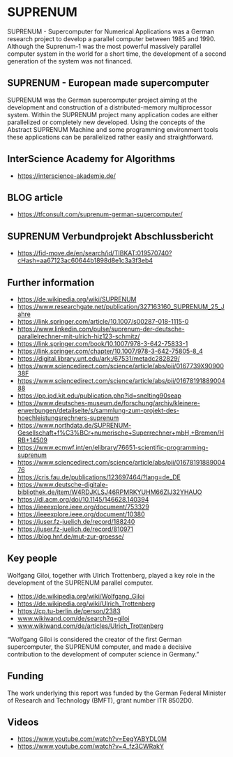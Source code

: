 # SUPRENUM
SUPRENUM - Supercomputer for Numerical Applications was a German research project to develop a parallel computer between 1985 and 1990. Although the Suprenum-1 was the most powerful massively parallel computer system in the world for a short time, the development of a second generation of the system was not financed.

## SUPRENUM - European made supercomputer
SUPRENUM was the German supercomputer project aiming at the development and construction of a distributed-memory multiprocessor system. Within the SUPRENUM project many application codes are either parallelized or completely new developed. Using the concepts of the Abstract SUPRENUM Machine and some programming environment tools these applications can be parallelized rather easily and straightforward.

## InterScience Academy for Algorithms 
- https://interscience-akademie.de/

## BLOG article
- https://tfconsult.com/suprenum-german-supercomputer/

## SUPRENUM Verbundprojekt Abschlussbericht
- https://fid-move.de/en/search/id/TIBKAT:019570740?cHash=aa67123ac60644b1898d8e1c3a3f3eb4

## Further information
- https://de.wikipedia.org/wiki/SUPRENUM
- https://www.researchgate.net/publication/327163160_SUPRENUM_25_Jahre
- https://link.springer.com/article/10.1007/s00287-018-1115-0
- https://www.linkedin.com/pulse/suprenum-der-deutsche-parallelrechner-mit-ulrich-hiz123-schmitz/
- https://link.springer.com/book/10.1007/978-3-642-75833-1
- https://link.springer.com/chapter/10.1007/978-3-642-75805-8_4
- https://digital.library.unt.edu/ark:/67531/metadc282829/
- https://www.sciencedirect.com/science/article/abs/pii/0167739X9090038F
- https://www.sciencedirect.com/science/article/abs/pii/0167819188900488
- https://pp.ipd.kit.edu/publication.php?id=snelting90seap
- https://www.deutsches-museum.de/forschung/archiv/kleinere-erwerbungen/detailseite/s/sammlung-zum-projekt-des-hoechleistungsrechners-suprenum
- https://www.northdata.de/SUPRENUM-Gesellschaft+f%C3%BCr+numerische+Superrechner+mbH,+Bremen/HRB+14509
- https://www.ecmwf.int/en/elibrary/76651-scientific-programming-suprenum
- https://www.sciencedirect.com/science/article/abs/pii/0167819188900476
- https://cris.fau.de/publications/123697464/?lang=de_DE
- https://www.deutsche-digitale-bibliothek.de/item/W4RDJKLSJ46RPMRKYUHM66ZIJ32YHAUO
- https://dl.acm.org/doi/10.1145/146628.140394
- https://ieeexplore.ieee.org/document/753329
- https://ieeexplore.ieee.org/document/10380
- https://juser.fz-juelich.de/record/188240
- https://juser.fz-juelich.de/record/810971
- https://blog.hnf.de/mut-zur-groesse/

## Key people
Wolfgang Giloi, together with Ulrich Trottenberg, played a key role in the development of the SUPRENUM parallel computer.
- https://de.wikipedia.org/wiki/Wolfgang_Giloi
- https://de.wikipedia.org/wiki/Ulrich_Trottenberg
- https://cp.tu-berlin.de/person/2383
- www.wikiwand.com/de/search?q=giloi
- www.wikiwand.com/de/articles/Ulrich_Trottenberg

“Wolfgang Giloi is considered the creator of the first German supercomputer, the SUPRENUM computer, and made a decisive contribution to the development of computer science in Germany.”

## Funding
The work underlying this report was funded by the German Federal Minister of Research and Technology (BMFT), grant number ITR 8502D0.

## Videos
- https://www.youtube.com/watch?v=EegYABYDL0M
- https://www.youtube.com/watch?v=4_fz3CWRakY

